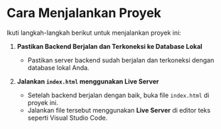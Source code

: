 # Cara Menjalankan Proyek

Ikuti langkah-langkah berikut untuk menjalankan proyek ini:

1. **Pastikan Backend Berjalan dan Terkoneksi ke Database Lokal**

   * Pastikan server backend sudah berjalan dan terkoneksi dengan database lokal Anda.

2. **Jalankan `index.html` menggunakan Live Server**

   * Setelah backend berjalan dengan baik, buka file `index.html` di proyek ini.
   * Jalankan file tersebut menggunakan **Live Server** di editor teks seperti Visual Studio Code.
